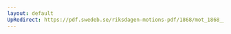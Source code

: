 ```yaml
---
layout: default
UpRedirect: https://pdf.swedeb.se/riksdagen-motions-pdf/1868/mot_1868__ak__00237/mot_1868__ak__00237_004.pdf
---
```


